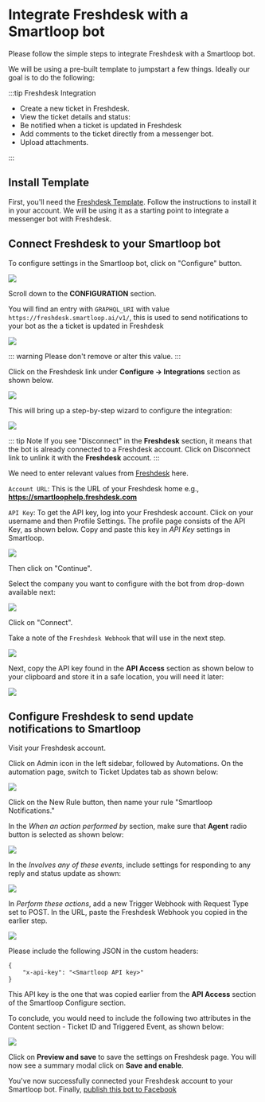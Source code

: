 # Integrate Freshdesk with a Smartloop bot

Please follow the simple steps to integrate Freshdesk with a Smartloop bot. 

We will be using a pre-built template to jumpstart a few things. Ideally our goal is to do the following:

:::tip Freshdesk Integration

* Create a new ticket in Freshdesk.
* View the ticket details and status:
* Be notified when a ticket is updated in Freshdesk
* Add comments to the ticket directly from a messenger bot.
* Upload attachments.

:::

## Install Template

First, you'll need the [Freshdesk Template](https://templates.smartloop.ai/v1/4d07a090cfb011e980d2bbfc29bc501b). Follow the instructions to install it in your account. We will be using it as a starting point to integrate a messenger bot with Freshdesk.

## Connect Freshdesk to your Smartloop bot

To configure settings in the Smartloop bot, click on "Configure" button.

![](./images/settings-configure.png)

Scroll down to the **CONFIGURATION** section.

You will find an entry with `GRAPHQL_URI` with value `https://freshdesk.smartloop.ai/v1/`, this is used to send notifications to your bot as the a ticket is updated in Freshdesk

![](./images/freshdeskgql-config.png)

::: warning 
Please don't remove or alter this value.
:::

Click on the Freshdesk link under **Configure -> Integrations** section as shown below.

![](./images/third-party-integration.png)

This will bring up a step-by-step wizard to configure the integration:

![](./images/freshdesk-settings-1.png)

::: tip Note
If you see "Disconnect" in the **Freshdesk** section, it means that the bot is already connected to a Freshdesk account. Click on Disconnect link to unlink it with the **Freshdesk** account.
:::

We need to enter relevant values from [Freshdesk](https://freshdesk.com/) here.

`Account URL`: This is the URL of your Freshdesk home e.g., **https://smartloophelp.freshdesk.com**

`API Key`: To get the API key, log into your Freshdesk account. Click on your username and then Profile Settings. The profile page consists of the API Key, as shown below. Copy and paste this key in *API Key* settings in Smartloop.

![](./images/freshdeskAPI-value.png)

Then click on "Continue".

Select the company you want to configure with the bot from drop-down available next: 

![](./images/freshdesk-settings-2.png)

Click on "Connect".

Take a note of the `Freshdesk Webhook` that will use in the next step.

![](./images/freshdesk-webhook.png)

Next, copy the API key found in the **API Access** section as shown below to your clipboard and store it in a safe location, you will need it later:

![](./images/smartloop-apikey.png)

## Configure Freshdesk to send update notifications to Smartloop

Visit your Freshdesk account.

Click on Admin icon in the left sidebar, followed by Automations. On the automation page, switch to Ticket Updates tab as shown below:

![](./images/freshdesk-automation-page.png)

Click on the New Rule button, then name your rule "Smartloop Notifications."

In the *When an action performed by* section, make sure that **Agent** radio button is selected as shown below:

![](./images/freshdesk-agentaction.png)

In the *Involves any of these events*, include settings for responding to any reply and status update as shown:

![](./images/freshdesk-events.png)

In *Perform these actions*, add a new Trigger Webhook with Request Type set to POST. In the URL, paste the Freshdesk Webhook you copied in the earlier step.

![](./images/freshdesk-actions.png)

Please include the following JSON in the custom headers:
```
{
    "x-api-key": "<Smartloop API key>"
}
```
This API key is the one that was copied earlier from the **API Access** section of the Smartloop Configure section.

To conclude, you would need to include the following two attributes in the Content section - Ticket ID and Triggered Event, as shown below:

![](./images/freshdesk-content.png)

Click on **Preview and save** to save the settings on Freshdesk page. You will now see a summary modal click on **Save and enable**.

You've now successfully connected your Freshdesk account to your Smartloop bot. Finally, [publish this bot to Facebook](./publish.html#facebook)
